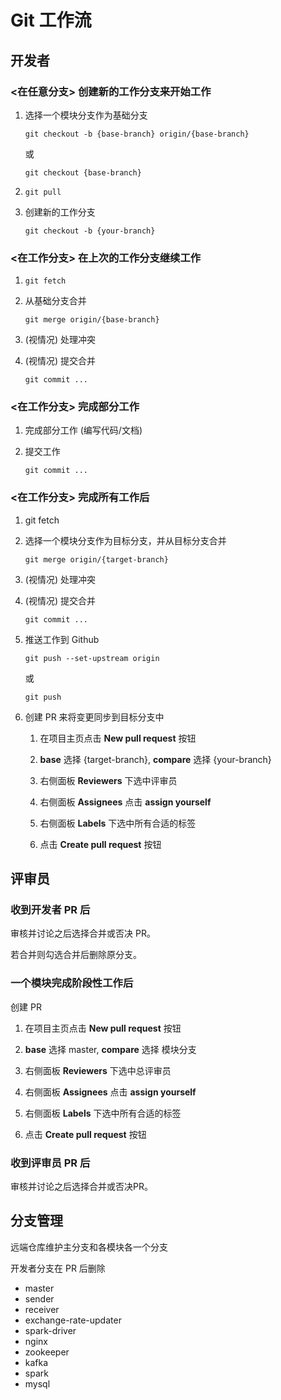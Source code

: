 # Git 工作流

## 开发者

### <在任意分支> 创建新的工作分支来开始工作

   1. 选择一个模块分支作为基础分支

      `git checkout -b {base-branch} origin/{base-branch}`

      或

      `git checkout {base-branch}`

   2. `git pull`

   3. 创建新的工作分支

      `git checkout -b {your-branch}`

### <在工作分支> 在上次的工作分支继续工作

   1. `git fetch`

   2. 从基础分支合并

      `git merge origin/{base-branch}`

   3. (视情况) 处理冲突

   4. (视情况) 提交合并

      `git commit ...`

### <在工作分支> 完成部分工作

   1. 完成部分工作 (编写代码/文档)

   2. 提交工作

      `git commit ...`

### <在工作分支> 完成所有工作后

   1. git fetch

   2. 选择一个模块分支作为目标分支，并从目标分支合并

      `git merge origin/{target-branch}`

   3. (视情况) 处理冲突

   4. (视情况) 提交合并

      `git commit ...`

   5. 推送工作到 Github

      `git push --set-upstream origin`

      或

      `git push`

   6. 创建 PR 来将变更同步到目标分支中

      1. 在项目主页点击 **New pull request** 按钮

      2. **base** 选择 {target-branch}, **compare** 选择 {your-branch}

      3. 右侧面板 **Reviewers** 下选中评审员

      4. 右侧面板 **Assignees** 点击 **assign yourself**

      5. 右侧面板 **Labels** 下选中所有合适的标签

      6. 点击 **Create pull request** 按钮

## 评审员

### 收到开发者 PR 后

审核并讨论之后选择合并或否决 PR。

若合并则勾选合并后删除原分支。

### 一个模块完成阶段性工作后

创建 PR

1. 在项目主页点击 **New pull request** 按钮

2. **base** 选择 master, **compare** 选择 模块分支

3. 右侧面板 **Reviewers** 下选中总评审员

4. 右侧面板 **Assignees** 点击 **assign yourself**

5. 右侧面板 **Labels** 下选中所有合适的标签

6. 点击 **Create pull request** 按钮

### 收到评审员 PR 后

审核并讨论之后选择合并或否决PR。

## 分支管理

远端仓库维护主分支和各模块各一个分支

开发者分支在 PR 后删除

- master
- sender
- receiver
- exchange-rate-updater
- spark-driver
- nginx
- zookeeper
- kafka
- spark
- mysql
